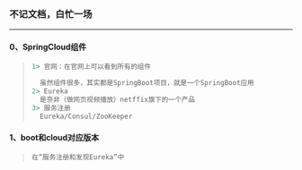 ### 不记文档，白忙一场

------

#### 0、SpringCloud组件

> ```python
> 1> 官网：在官网上可以看到所有的组件
> 		
> 	虽然组件很多，其实都是SpringBoot项目，就是一个SpringBoot应用
> 2> Eureka
> 	是奈非（做网页视频播放）netffix旗下的一个产品
> 3> 服务注册
> 	Eureka/Consul/ZooKeeper
> ```

#### 1、boot和cloud对应版本

> ```python 
> 在“服务注册和发现Eureka”中
> ```

